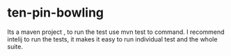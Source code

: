 # ten-pin-bowling

Its a maven project , to run the test use mvn test to command.
I recommend intelij to run the tests, it makes it easy to run individual test and the whole suite.
